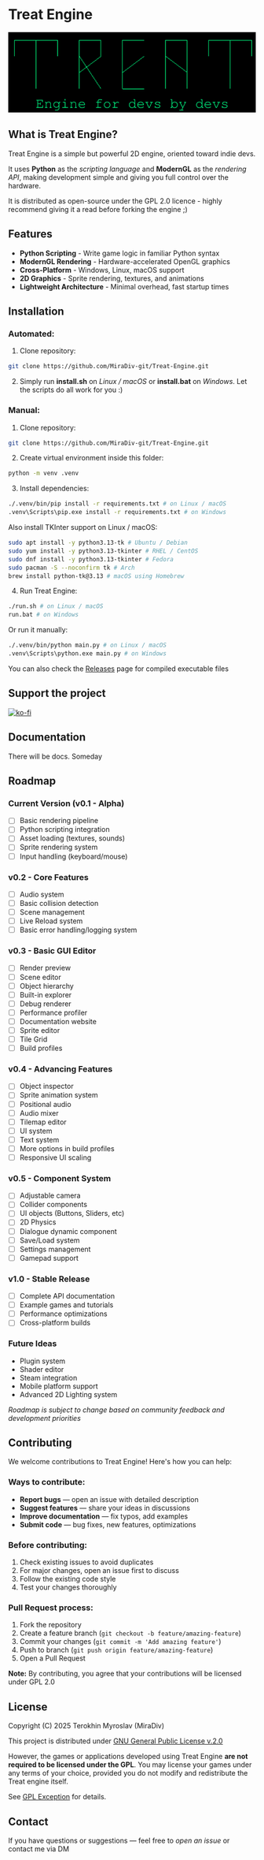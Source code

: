 # Treat Engine

![Engine for devs by devs](TreatGit.png)



## What is Treat Engine?
Treat Engine is a simple but powerful 2D engine, oriented toward indie devs.

It uses **Python** as the *scripting language* and **ModernGL** as the *rendering API*,
making development simple and giving you full control over the hardware.

It is distributed as open-source under the GPL 2.0 licence - highly recommend 
giving it a read before forking the engine ;)



## Features

- **Python Scripting** - Write game logic in familiar Python syntax
- **ModernGL Rendering** - Hardware-accelerated OpenGL graphics
- **Cross-Platform** - Windows, Linux, macOS support
- **2D Graphics** - Sprite rendering, textures, and animations
- **Lightweight Architecture** - Minimal overhead, fast startup times



## Installation

### Automated:
1. Clone repository:  
```bash
git clone https://github.com/MiraDiv-git/Treat-Engine.git
```
2. Simply run **install.sh** on _Linux / macOS_ or **install.bat** on _Windows_.
Let the scripts do all work for you :)

### Manual:
1. Clone repository:  
```bash
git clone https://github.com/MiraDiv-git/Treat-Engine.git
```
2. Create virtual environment inside this folder:
```bash
python -m venv .venv
```
3. Install dependencies:
```bash
./.venv/bin/pip install -r requirements.txt # on Linux / macOS
.venv\Scripts\pip.exe install -r requirements.txt # on Windows
```
Also install TKInter support on Linux / macOS:
```bash
sudo apt install -y python3.13-tk # Ubuntu / Debian
sudo yum install -y python3.13-tkinter # RHEL / CentOS
sudo dnf install -y python3.13-tkinter # Fedora
sudo pacman -S --noconfirm tk # Arch
brew install python-tk@3.13 # macOS using Homebrew
```
4. Run Treat Engine:

```bash
./run.sh # on Linux / macOS
run.bat # on Windows
```
Or run it manually:
```bash
./.venv/bin/python main.py # on Linux / macOS
.venv\Scripts\python.exe main.py # on Windows
```
You can also check the [Releases](https://github.com/MiraDiv-git/Treat-Engine/releases) page for 
compiled executable files



## Support the project
[![ko-fi](https://ko-fi.com/img/githubbutton_sm.svg)](https://ko-fi.com/L3L21FDZL2)



## Documentation
There will be docs. Someday



## Roadmap

### Current Version (v0.1 - Alpha)
- [ ] Basic rendering pipeline
- [ ] Python scripting integration
- [ ] Asset loading (textures, sounds)
- [ ] Sprite rendering system
- [ ] Input handling (keyboard/mouse)

### v0.2 - Core Features
- [ ] Audio system
- [ ] Basic collision detection
- [ ] Scene management
- [ ] Live Reload system
- [ ] Basic error handling/logging system

### v0.3 - Basic GUI Editor
- [ ] Render preview
- [ ] Scene editor
- [ ] Object hierarchy
- [ ] Built-in explorer
- [ ] Debug renderer
- [ ] Performance profiler
- [ ] Documentation website
- [ ] Sprite editor
- [ ] Tile Grid
- [ ] Build profiles

### v0.4 - Advancing Features
- [ ] Object inspector
- [ ] Sprite animation system
- [ ] Positional audio
- [ ] Audio mixer
- [ ] Tilemap editor
- [ ] UI system
- [ ] Text system
- [ ] More options in build profiles
- [ ] Responsive UI scaling

### v0.5 - Component System
- [ ] Adjustable camera
- [ ] Collider components
- [ ] UI objects (Buttons, Sliders, etc)
- [ ] 2D Physics
- [ ] Dialogue dynamic component
- [ ] Save/Load system
- [ ] Settings management
- [ ] Gamepad support

### v1.0 - Stable Release
- [ ] Complete API documentation
- [ ] Example games and tutorials
- [ ] Performance optimizations
- [ ] Cross-platform builds

### Future Ideas
- Plugin system
- Shader editor
- Steam integration
- Mobile platform support
- Advanced 2D Lighting system

*Roadmap is subject to change based on community feedback and development priorities*



## Contributing

We welcome contributions to Treat Engine! Here's how you can help:

### Ways to contribute:
- **Report bugs** — open an issue with detailed description
- **Suggest features** — share your ideas in discussions
- **Improve documentation** — fix typos, add examples
- **Submit code** — bug fixes, new features, optimizations

### Before contributing:
1. Check existing issues to avoid duplicates
2. For major changes, open an issue first to discuss
3. Follow the existing code style
4. Test your changes thoroughly

### Pull Request process:
1. Fork the repository
2. Create a feature branch (`git checkout -b feature/amazing-feature`)
3. Commit your changes (`git commit -m 'Add amazing feature'`)
4. Push to branch (`git push origin feature/amazing-feature`)
5. Open a Pull Request

**Note:** By contributing, you agree that your contributions will be licensed under GPL 2.0



## License
Copyright (C) 2025 Terokhin Myroslav (MiraDiv)

This project is distributed under [GNU General Public License v.2.0](LICENSE)

However, the games or applications developed using Treat Engine **are not required to be 
licensed under the GPL**. You may license your games under any terms of your choice, 
provided you do not modify and redistribute the Treat engine itself.

See [GPL Exception](GPL_EXCEPTION) for details.


## Contact
If you have questions or suggestions — feel free to *open an issue*
or contact me via DM